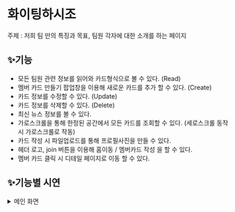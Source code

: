 # 화이팅하시조

주제 : 저희 팀 만의 특징과 목표, 팀원 각자에 대한 소개를 하는 페이지

## ✨기능

- 모든 팀원 관련 정보를 읽어와 카드형식으로 볼 수 있다. (Read)
- 멤버 카드 만들기 팝업창을 이용해 새로운 카드를 추가 할 수 있다. (Create)
- 카드 정보를 수정할 수 있다. (Update)
- 카드 정보를 삭제할 수 있다. (Delete)
- 최신 뉴스 정보를 볼 수 있다.
- 가로스크롤을 통해 한정된 공간에서 모든 카드를 조회할 수 있다. (세로스크롤 동작 시 가로스크롤로 작동)
- 카드 작성 시 파일업로드를 통해 프로필사진을 만들 수 있다.
- 헤더 로고, join 버튼을 이용해 홈이동 / 멤버카드 작성 을 할 수 있다.
- 멤버 카드 클릭 시 디테일 페이지로 이동 할 수 있다.

## ✨기능별 시연
<details>
  <summary>메인 화면</summary>
  <div markdown="1">
    <img src="https://github.com/user-attachments/assets/50957794-b6bb-499e-ac07-8b7c3660021e"/>
  </div>
</details>
